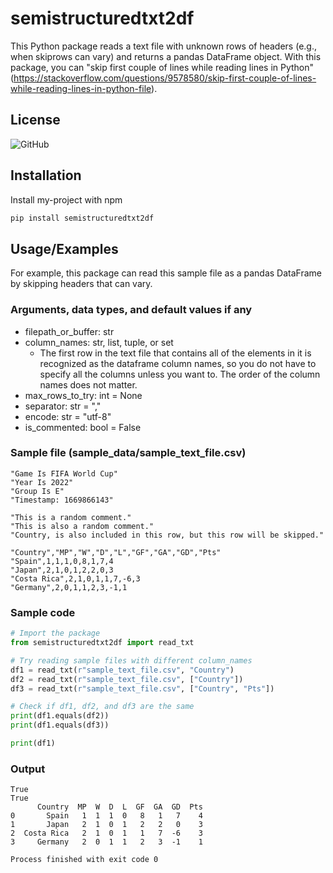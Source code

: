 # semistructuredtxt2df

This Python package reads a text file with unknown rows of headers (e.g., when skiprows can vary) and returns a pandas DataFrame object.
With this package, you can "skip first couple of lines while reading lines in Python" (https://stackoverflow.com/questions/9578580/skip-first-couple-of-lines-while-reading-lines-in-python-file).


## License

![GitHub](https://img.shields.io/github/license/iiokentaro/semistructuredtxt2df)


## Installation

Install my-project with npm

```bash
pip install semistructuredtxt2df
```
    
## Usage/Examples
For example, this package can read this sample file as a pandas DataFrame by skipping headers that can vary.

### Arguments, data types, and default values if any
* filepath_or_buffer: str
* column_names: str, list, tuple, or set
  * The first row in the text file that contains all of the elements in it is recognized as the dataframe column names, so you do not have to specify all the columns unless you want to. The order of the column names does not matter.
* max_rows_to_try: int = None
* separator: str = ","
* encode: str = "utf-8"
* is_commented: bool = False

### Sample file (sample_data/sample_text_file.csv)

```text
"Game Is FIFA World Cup"
"Year Is 2022"
"Group Is E"
"Timestamp: 1669866143"

"This is a random comment."
"This is also a random comment."
"Country, is also included in this row, but this row will be skipped."

"Country","MP","W","D","L","GF","GA","GD","Pts"
"Spain",1,1,1,0,8,1,7,4
"Japan",2,1,0,1,2,2,0,3
"Costa Rica",2,1,0,1,1,7,-6,3
"Germany",2,0,1,1,2,3,-1,1
```
### Sample code
```python
# Import the package
from semistructuredtxt2df import read_txt

# Try reading sample files with different column_names
df1 = read_txt(r"sample_text_file.csv", "Country")
df2 = read_txt(r"sample_text_file.csv", ["Country"])
df3 = read_txt(r"sample_text_file.csv", ["Country", "Pts"])

# Check if df1, df2, and df3 are the same
print(df1.equals(df2))
print(df1.equals(df3))

print(df1)
```
### Output
```text
True
True
      Country  MP  W  D  L  GF  GA  GD  Pts
0       Spain   1  1  1  0   8   1   7    4
1       Japan   2  1  0  1   2   2   0    3
2  Costa Rica   2  1  0  1   1   7  -6    3
3     Germany   2  0  1  1   2   3  -1    1

Process finished with exit code 0
```
